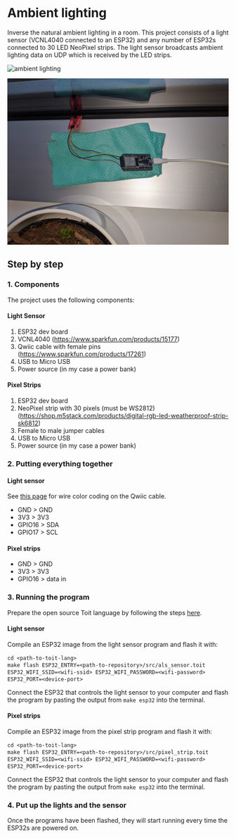 # Ambient lighting
Inverse the natural ambient lighting in a room. This project consists of a light sensor (VCNL4040 connected to an ESP32) and any number of ESP32s connected to 30 LED NeoPixel strips. The light sensor broadcasts ambient lighting data on UDP which is received by the LED strips.

![ambient lighting](media/ambient-lighting.gif)

<img src="media/als-sensor.jpg" alt="drawing" width="600"/>

## Step by step
### 1. Components
The project uses the following components:
#### Light Sensor
1. ESP32 dev board
2. VCNL4040 (https://www.sparkfun.com/products/15177)
3. Qwiic cable with female pins (https://www.sparkfun.com/products/17261)
4. USB to Micro USB
5. Power source (in my case a power bank)

#### Pixel Strips
1. ESP32 dev board
2. NeoPixel strip with 30 pixels (must be WS2812) (https://shop.m5stack.com/products/digital-rgb-led-weatherproof-strip-sk6812)
3. Female to male jumper cables
4. USB to Micro USB
5. Power source (in my case a power bank)

### 2. Putting everything together
#### Light sensor
See [this page](https://www.sparkfun.com/products/17261) for wire color coding on the Qwiic cable.
- GND > GND
- 3V3 > 3V3
- GPIO16 > SDA
- GPIO17 > SCL

#### Pixel strips
- GND > GND
- 3V3 > 3V3
- GPIO16 > data in

### 3. Running the program
Prepare the open source Toit language by following the steps [here](https://github.com/toitlang/toit).

#### Light sensor
Compile an ESP32 image from the light sensor program and flash it with:
```
cd <path-to-toit-lang>
make flash ESP32_ENTRY=<path-to-repository>/src/als_sensor.toit ESP32_WIFI_SSID=<wifi-ssid> ESP32_WIFI_PASSWORD=<wifi-password> ESP32_PORT=<device-port>
```
Connect the ESP32 that controls the light sensor to your computer and flash the program by pasting the output from `make esp32` into the terminal.

#### Pixel strips
Compile an ESP32 image from the pixel strip program and flash it with:
```
cd <path-to-toit-lang>
make flash ESP32_ENTRY=<path-to-repository>/src/pixel_strip.toit ESP32_WIFI_SSID=<wifi-ssid> ESP32_WIFI_PASSWORD=<wifi-password> ESP32_PORT=<device-port>
```
Connect the ESP32 that controls the light sensor to your computer and flash the program by pasting the output from `make esp32` into the terminal.


### 4. Put up the lights and the sensor
Once the programs have been flashed, they will start running every time the ESP32s are powered on.
